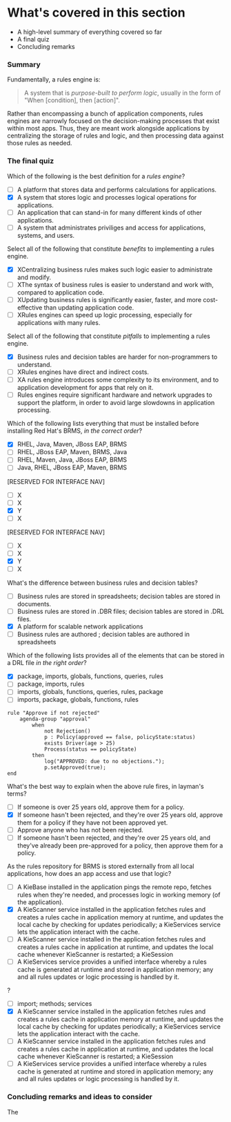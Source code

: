 <!--
{
"name": "part-six-putting-it-all-together",
"version" : "0.1",
"title" : "Part VI: Putting it all together",
"description" : "Wrapping up this path with a summary of the most important concepts, and how they interrelate.",
"homepage" : "https://github.com/outlearn-content/outlearn-modules",
"freshnessDate" : 2015-07-08,
"license" : "CC BY 4.0"
}
-->

<!-- @section -->

# What's covered in this section

* A high-level summary of everything covered so far
* A final quiz
* Concluding remarks


<!-- @section -->

### Summary

Fundamentally, a rules engine is:

> A system that is *purpose-built to perform logic*, usually in the form of "When [condition], then [action]".

Rather than encompassing a bunch of application components, rules engines are narrowly focused on the decision-making processes that exist within most apps. Thus, they are meant work alongside applications by centralizing the storage of rules and logic, and then processing data against those rules as needed.

<!-- @section -->

### The final quiz

<!-- @multipleChoice -->

Which of the following is the best definition for a _rules engine_?

- [ ] A platform that stores data and performs calculations for applications.
- [X] A system that stores logic and processes logical operations for applications.
- [ ] An application that can stand-in for many different kinds of other applications.
- [ ] A system that administrates priviliges and access for applications, systems, and users.

<!-- @end -->

<!-- @multipleChoice -->

Select all of the following that constitute _benefits_ to implementing a rules engine.

- [X] XCentralizing business rules makes such logic easier to administrate and modify.
- [ ] XThe syntax of business rules is easier to understand and work with, compared to application code.
- [ ] XUpdating business rules is significantly easier, faster, and more cost-effective than updating application code.
- [ ] XRules engines can speed up logic processing, especially for applications with many rules.

<!-- @end -->

<!-- @multipleChoice -->

Select all of the following that constitute _pitfalls_ to implementing a rules engine.

- [X] Business rules and decision tables are harder for non-programmers to understand.
- [ ] XRules engines have direct and indirect costs.
- [ ] XA rules engine introduces some complexity to its environment, and to application development for apps that rely on it.
- [ ] Rules engines require significant hardware and network upgrades to support the platform, in order to avoid large slowdowns in application processing.

<!-- @end -->

<!-- @multipleChoice -->

Which of the following lists everything that must be installed before installing Red Hat's BRMS, _in the correct order_?

- [X] RHEL, Java, Maven, JBoss EAP, BRMS
- [ ] RHEL, JBoss EAP, Maven, BRMS, Java
- [ ] RHEL, Maven, Java, JBoss EAP, BRMS
- [ ] Java, RHEL, JBoss EAP, Maven, BRMS

<!-- @end -->

<!-- @multipleChoice -->

[RESERVED FOR INTERFACE NAV]

- [ ] X
- [ ] X
- [X] Y
- [ ] X

<!-- @end -->

<!-- @multipleChoice -->

[RESERVED FOR INTERFACE NAV]

- [ ] X
- [ ] X
- [X] Y
- [ ] X

<!-- @end -->

<!-- @multipleChoice -->

What's the difference between business rules and decision tables?

- [ ] Business rules are stored in spreadsheets; decision tables are stored in documents.
- [ ] Business rules are stored in .DBR files; decision tables are stored in .DRL files.
- [X] A platform for scalable network applications
- [ ] Business rules are authored ; decision tables are authored in spreadsheets

<!-- @end -->

<!-- @multipleChoice -->

Which of the following lists provides all of the elements that can be stored in a DRL file _in the right order_?

- [X] package, imports, globals, functions, queries, rules
- [ ] package, imports, rules
- [ ] imports, globals, functions, queries, rules, package
- [ ] imports, package, globals, functions, rules

<!-- @end -->

<!-- @multipleChoice -->

```drl
rule "Approve if not rejected"
    agenda-group "approval"
        when
            not Rejection() 
            p : Policy(approved == false, policyState:status)
            exists Driver(age > 25)
            Process(status == policyState)
        then
            log("APPROVED: due to no objections."); 
            p.setApproved(true);
end
```

What's the best way to explain when the above rule fires, in layman's terms?

- [ ] If someone is over 25 years old, approve them for a policy.
- [X] If someone hasn't been rejected, and they're over 25 years old, approve them for a policy if they have not been approved yet.
- [ ] Approve anyone who has not been rejected.
- [ ] If someone hasn't been rejected, and they're over 25 years old, and they've already been pre-approved for a policy, then approve them for a policy.

<!-- @end -->

<!-- @multipleChoice -->

As the rules repository for BRMS is stored externally from all local applications, how does an app access and use that logic?

- [ ] A KieBase installed in the application pings the remote repo, fetches rules when they're needed, and processes logic in working memory (of the application).
- [X] A KieScanner service installed in the application fetches rules and creates a rules cache in application memory at runtime, and updates the local cache by checking for updates periodically; a KieServices service lets the application interact with the cache.
- [ ] A KieScanner service installed in the application fetches rules and creates a rules cache in application at runtime, and updates the local cache whenever KieScanner is restarted; a KieSession 
- [ ] A KieServices service provides a unified interface whereby a rules cache is generated at runtime and stored in application memory; any and all rules updates or logic processing is handled by it.

<!-- @end -->

<!-- @multipleChoice -->

?

- [ ] import; methods; services
- [X] A KieScanner service installed in the application fetches rules and creates a rules cache in application memory at runtime, and updates the local cache by checking for updates periodically; a KieServices service lets the application interact with the cache.
- [ ] A KieScanner service installed in the application fetches rules and creates a rules cache in application at runtime, and updates the local cache whenever KieScanner is restarted; a KieSession 
- [ ] A KieServices service provides a unified interface whereby a rules cache is generated at runtime and stored in application memory; any and all rules updates or logic processing is handled by it.

<!-- @end -->


<!-- @section -->

### Concluding remarks and ideas to consider

The

<!-- @end -->
